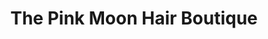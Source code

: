 ---
title: "The Pink Moon Hair Boutique"
url: /fredericksburg/the-pink-moon-hair-boutique/
shop: hairdresser
---